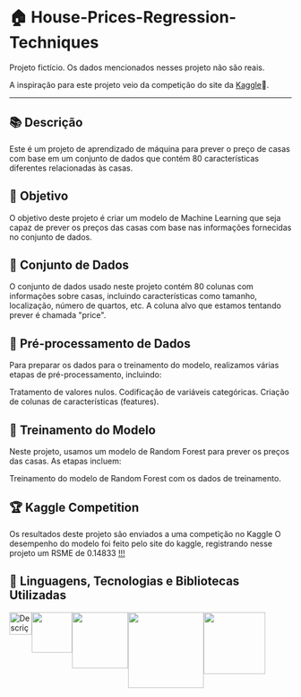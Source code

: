# 🏠 House-Prices-Regression-Techniques

Projeto fictício. Os dados mencionados nesses projeto não são reais. 

A inspiração para este projeto veio da competição do site da [Kaggle](https://www.kaggle.com/competitions/house-prices-advanced-regression-techniques/code)🔎. 

***
## 📚 Descrição 
Este é um projeto de aprendizado de máquina para prever o preço de casas com base em um conjunto de dados que contém 80 características diferentes relacionadas às casas.

## 🎯 Objetivo 
O objetivo deste projeto é criar um modelo de Machine Learning que seja capaz de prever os preços das casas com base nas informações fornecidas no conjunto de dados.

## 🚀 Conjunto de Dados
O conjunto de dados usado neste projeto contém 80 colunas com informações sobre casas, incluindo características como tamanho, localização, número de quartos, etc. A coluna alvo que estamos tentando prever é chamada "price". 


## 🧹 Pré-processamento de Dados
Para preparar os dados para o treinamento do modelo, realizamos várias etapas de pré-processamento, incluindo:

Tratamento de valores nulos.
Codificação de variáveis categóricas.
Criação de colunas de características (features).


## 🤖 Treinamento do Modelo
Neste projeto, usamos um modelo de Random Forest para prever os preços das casas. As etapas incluem:

Treinamento do modelo de Random Forest com os dados de treinamento.


## 🏆 Kaggle Competition
Os resultados deste projeto são enviados a uma competição no Kaggle
O desempenho do modelo foi feito pelo site do kaggle, registrando nesse projeto um RSME de 0.14833 [!!!](https://www.kaggle.com/competitions/house-prices-advanced-regression-techniques/leaderboard)

## 🔨 Linguagens, Tecnologias e Bibliotecas Utilizadas
  <div style="display: flex; flex-direction: row;">
  <img src="https://upload.wikimedia.org/wikipedia/commons/thumb/c/c3/Python-logo-notext.svg/1200px-Python-logo-notext.svg.png" alt="Descrição da Imagem" width="40">
  <img src="https://upload.wikimedia.org/wikipedia/commons/thumb/d/d0/Google_Colaboratory_SVG_Logo.svg/2560px-Google_Colaboratory_SVG_Logo.svg.png" width="72">
  <img src="https://upload.wikimedia.org/wikipedia/commons/thumb/3/31/NumPy_logo_2020.svg/1280px-NumPy_logo_2020.svg.png" width="100">
  <img src="https://seaborn.pydata.org/_images/logo-wide-lightbg.svg" width="135">  
  <img src ="https://upload.wikimedia.org/wikipedia/commons/thumb/f/f3/Apache_Spark_logo.svg/2560px-Apache_Spark_logo.svg.png" width="110">
</div>

